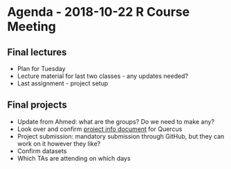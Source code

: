 # Agenda - 2018-10-22 R Course Meeting

## Final lectures

* Plan for Tuesday
* Lecture material for last two classes - any updates needed?
* Last assignment - project setup

## Final projects

* Update from Ahmed: what are the groups? Do we need to make any?
* Look over and confirm [project info document](https://github.com/mbonsma/rcourse/blob/project-info/project_info.Rmd) for Quercus 
* Project submission: mandatory submission through GitHub, but they can work on it however they like?
* Confirm datasets
* Which TAs are attending on which days

